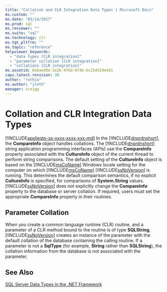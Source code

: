 ```yaml
---
title: "Collation and CLR Integration Data Types | Microsoft Docs"
ms.custom: ""
ms.date: "03/14/2017"
ms.prod: sql
ms.reviewer: ""
ms.suite: "sql"
ms.technology: clr
ms.tgt_pltfrm: ""
ms.topic: "reference"
helpviewer_keywords: 
  - "data types [CLR integration]"
  - "parameter collation [CLR integration]"
  - "collations [CLR integration]"
ms.assetid: 6ebaed8e-2e2b-4f6d-bf4b-bc25452de441
caps.latest.revision: 38
author: "rothja"
ms.author: "jroth"
manager: craigg
---
```

# Collation and CLR Integration Data Types
[!INCLUDE[appliesto-ss-xxxx-xxxx-xxx-md](../../includes/appliesto-ss-xxxx-xxxx-xxx-md.md)]
  In the [!INCLUDE[dnprdnshort](../../includes/dnprdnshort-md.md)], the **CompareInfo** object handles collations. The [!INCLUDE[dnprdnshort](../../includes/dnprdnshort-md.md)] string application programming interfaces (APIs) use the **CompareInfo** property associated with the **CultureInfo** object of the current thread to perform string comparisons. The default setting of the **CultureInfo** object is based on the [!INCLUDE[msCoName](../../includes/msconame-md.md)] Windows locale setting for the computer on which [!INCLUDE[msCoName](../../includes/msconame-md.md)] [!INCLUDE[ssNoVersion](../../includes/ssnoversion-md.md)] is running. This determines the default comparison semantics, if no explicit **CultureInfo** is specified, for comparisons of **System.String** values. [!INCLUDE[ssNoVersion](../../includes/ssnoversion-md.md)] does not explicitly change the **CompareInfo** property to the database or server collation. If required, users must set the appropriate **CompareInfo** property in their routines.  
  
## Parameter Collation  
 When you create a common language runtime (CLR) routine, and a parameter of a CLR method bound to the routine is of type **SQLString**, [!INCLUDE[ssNoVersion](../../includes/ssnoversion-md.md)] creates an instance of the parameter with the default collation of the database containing the calling routine. If a parameter is not a **SqlType** (for example, **String** rather than **SQLString**), the collation information from the database is not associated with the parameter.  
  
## See Also  
 [SQL Server Data Types in the .NET Framework](../../relational-databases/clr-integration-database-objects-types-net-framework/sql-server-data-types-in-the-net-framework.md)  
  
  
